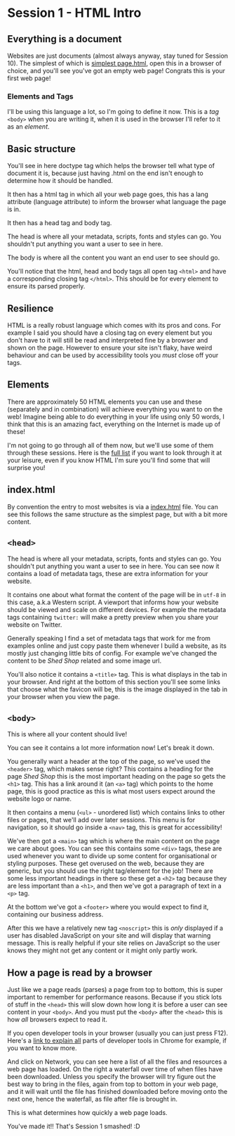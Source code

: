 # Session 1 - HTML Intro

## Everything is a document

Websites are just documents (almost always anyway, stay tuned for Session 10).
The simplest of which is [simplest page.html](https://github.com/TheDataShed/learning-frontend/blob/master/simplest%20page.html), open this in a browser of choice, and you'll see you've got an empty web page!
Congrats this is your first web page!

### Elements and Tags
I'll be using this language a lot, so I'm going to define it now.
This is a *tag* `<body>` when you are writing it, when it is used in the browser I'll refer to it as an *element*.

## Basic structure

You'll see in here doctype tag which helps the browser tell what type of document it is, because just having .html on the end isn't enough to determine how it should be handled.

It then has a html tag in which all your web page goes, this has a lang attribute (language attribute) to inform the browser what language the page is in.

It then has a head tag and body tag.

The head is where all your metadata, scripts, fonts and styles can go. You shouldn't put anything you want a user to see in here.

The body is where all the content you want an end user to see should go.

You'll notice that the html, head and body tags all open tag `<html>` and have a corresponding closing tag `</html>`. This should be for every element to ensure its parsed properly.

## Resilience

HTML is a really robust language which comes with its pros and cons. For example I said you should have a closing tag on every element but you don't have to it will still be read and interpreted fine by a browser and shown on the page. However to ensure your site isn't flaky, have weird behaviour and can be used by accessibility tools you *must* close off your tags.

## Elements
There are approximately 50 HTML elements you can use and these (separately and in combination) will achieve everything you want to on the web!
Imagine being able to do everything in your life using only 50 words, I think that this is an amazing fact, everything on the Internet is made up of these!

I'm not going to go through all of them now, but we'll use some of them through these sessions. Here is the [full list](https://developer.mozilla.org/en-US/docs/Web/HTML/Element) if you want to look through it at your leisure, even if you know HTML I'm sure you'll find some that will surprise you!


## index.html

By convention the entry to most websites is via a [index.html](../index.html) file. You can see this follows the same structure as the simplest page, but with a bit more content.

## `<head>`

The head is where all your metadata, scripts, fonts and styles can go. You shouldn't put anything you want a user to see in here.
You can see now it contains a load of metadata tags, these are extra information for your website.

It contains one about what format the content of the page will be in `utf-8` in this case, a.k.a Western script.
A viewport that informs how your website should be viewed and scale on different devices.
For example the metadata tags containing `twitter:` will make a pretty preview when you share your website on Twitter.

Generally speaking I find a set of metadata tags that work for me from examples online and just copy paste them whenever I build a website, as its mostly just changing little bits of config. For example we've changed the content to be _Shed Shop_ related and some image url.

You'll also notice it contains a `<title>` tag. This is what displays in the tab in your browser.
And right at the bottom of this section you'll see some links that choose what the favicon will be, this is the image displayed in the tab in your browser when you view the page.

## `<body>`

This is where all your content should live!

You can see it contains a lot more information now! Let's break it down.

You generally want a header at the top of the page, so we've used the `<header>` tag, which makes sense right?
This contains a heading for the page _Shed Shop_ this is the most important heading on the page so gets the `<h1>` tag.
This has a link around it (an `<a>` tag) which points to the home page, this is good practice as this is what most users expect around the website logo or name.

It then contains a menu (`<ul>` - unordered list) which contains links to other files or pages, that we'll add over later sessions.
This menu is for navigation, so it should go inside a `<nav>` tag, this is great for accessibility!

We've then got a `<main>` tag which is where the main content on the page we care about goes.
You can see this contains some `<div>` tags, these are used whenever you want to divide up some content for organisational or styling purposes. These get overused on the web, because they are generic, but you should use the right tag/element for the job!
There are some less important headings in there so these get a `<h2>` tag because they are less important than a `<h1>`, and then we've got a paragraph of text in a `<p>` tag.

At the bottom we've got a `<footer>` where you would expect to find it, containing our business address.

After this we have a relatively new tag `<noscript>` this is *only* displayed if a user has disabled JavaScript on your site and will display that warning message. This is really helpful if your site relies on JavaScript so the user knows they might not get any content or it might only partly work.

## How a page is read by a browser

Just like we a page reads (parses) a page from top to bottom, this is super important to remember for performance reasons.
Because if you stick lots of stuff in the `<head>` this will slow down how long it is before a user can see content in your `<body>`.
And you must put the `<body>` after the `<head>` this is how *all* browsers expect to read it.

If you open developer tools in your browser (usually you can just press F12). Here's a [link to explain all](https://developers.google.com/web/tools/chrome-devtools/) parts of developer tools in Chrome for example, if you want to know more.

And click on Network, you can see here a list of all the files and resources a web page has loaded. On the right a waterfall over time of when files have been downloaded. Unless you specify the browser will try figure out the best way to bring in the files, again from top to bottom in your web page, and it will wait until the file has finished downloaded before moving onto the next one, hence the waterfall, as file after file is brought in.

This is what determines how quickly a web page loads.



You've made it!! That's Session 1 smashed! :D

